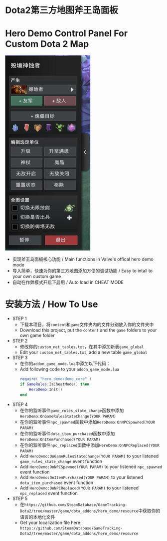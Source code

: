 # Dota2第三方地图斧王岛面板
# Hero Demo Control Panel For Custom Dota 2 Map

![image](https://github.com/MouJiaoZi/custom_hero_demo/blob/main/screenshot.jpg)
- 实现斧王岛面板核心功能 / Main functions in Valve's offical hero demo mode
- 导入简单，快速为你的第三方地图添加方便的调试功能 / Easy to intall to your own custom game
- 自动在作弊模式开启下启用 / Auto load in CHEAT MODE

# 安装方法 / How To Use

- STEP 1
  - 下载本项目，将`content`和`game`文件夹内的文件分别放入你的文件夹中
  - Download this project, put the `content` and the `game` folders to your own game folder
- STEP 2
  - 修改你的`custom_net_tables.txt`，在其中添加新表`game_global`
  - Edit your `custom_net_tables.txt`, add a new table `game_global`
- STEP 3
  - 在你的`addon_game_mode.lua`中添加以下代码：
  - Add following code to your `addon_game_mode.lua`
    ```lua
    require( "hero_demo/demo_core" )
    if GameRules:IsCheatMode() then
        HeroDemo:Init()
    end
    ```
- STEP 4
  - 在你的监听事件`game_rules_state_change`函数中添加`HeroDemo:OnGameRulesStateChange(YOUR PARAM)`
  - 在你的监听事件`npc_spawned`函数中添加`HeroDemo:OnNPCSpawned(YOUR PARAM)`
  - 在你的监听事件`dota_item_purchased`函数中添加`HeroDemo:OnItemPurchased(YOUR PARAM)`
  - 在你的监听事件`npc_replaced`函数中添加`HeroDemo:OnNPCReplaced(YOUR PARAM)`
  - Add `HeroDemo:OnGameRulesStateChange(YOUR PARAM)` to your listened `game_rules_state_change` event function 
  - Add `HeroDemo:OnNPCSpawned(YOUR PARAM)` to your listened `npc_spawned` event function 
  - Add `HeroDemo:OnItemPurchased(YOUR PARAM)` to your listened `dota_item_purchased` event function 
  - Add `HeroDemo:OnNPCReplaced(YOUR PARAM)` to your listened `npc_replaced` event function 
- STEP 5
  - 在`https://github.com/SteamDatabase/GameTracking-Dota2/tree/master/game/dota_addons/hero_demo/resource`中获取你的语言的本地化文件
  - Get your localization file here: `https://github.com/SteamDatabase/GameTracking-Dota2/tree/master/game/dota_addons/hero_demo/resource`
